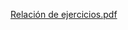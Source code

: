 [Relación de ejercicios.pdf](https://github.com/user-attachments/files/17933429/Relacion.de.ejercicios.pdf)
